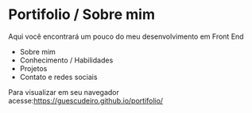 # Portifolio / Sobre mim

Aqui você encontrará um pouco do meu desenvolvimento em Front End

- Sobre mim
- Conhecimento / Habilidades
- Projetos
- Contato e redes sociais

Para visualizar em seu navegador acesse:https://guescudeiro.github.io/portifolio/
